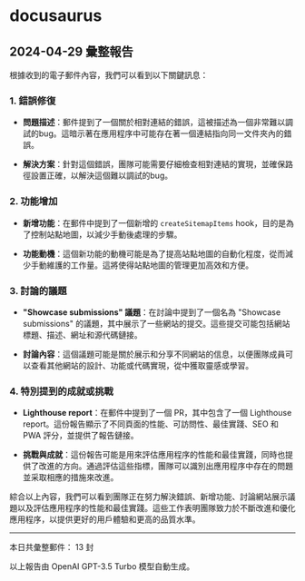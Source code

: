 # docusaurus

## 2024-04-29 彙整報告

根據收到的電子郵件內容，我們可以看到以下關鍵訊息：



### 1. 錯誤修復

- **問題描述**：郵件提到了一個關於相對連結的錯誤，這被描述為一個非常難以調試的bug。這暗示著在應用程序中可能存在著一個連結指向同一文件夾內的錯誤。

- **解決方案**：針對這個錯誤，團隊可能需要仔細檢查相對連結的實現，並確保路徑設置正確，以解決這個難以調試的bug。



### 2. 功能增加

- **新增功能**：在郵件中提到了一個新增的 `createSitemapItems` hook，目的是為了控制站點地圖，以減少手動後處理的步驟。

- **功能動機**：這個新功能的動機可能是為了提高站點地圖的自動化程度，從而減少手動維護的工作量。這將使得站點地圖的管理更加高效和方便。



### 3. 討論的議題

- **"Showcase submissions" 議題**：在討論中提到了一個名為 "Showcase submissions" 的議題，其中展示了一些網站的提交。這些提交可能包括網站標題、描述、網址和源代碼鏈接。

- **討論內容**：這個議題可能是關於展示和分享不同網站的信息，以便團隊成員可以查看其他網站的設計、功能或代碼實現，從中獲取靈感或學習。



### 4. 特別提到的成就或挑戰

- **Lighthouse report**：在郵件中提到了一個 PR，其中包含了一個 Lighthouse report。這份報告顯示了不同頁面的性能、可訪問性、最佳實踐、SEO 和 PWA 評分，並提供了報告鏈接。

- **挑戰與成就**：這份報告可能是用來評估應用程序的性能和最佳實踐，同時也提供了改進的方向。通過評估這些指標，團隊可以識別出應用程序中存在的問題並采取相應的措施來改進。



綜合以上內容，我們可以看到團隊正在努力解決錯誤、新增功能、討論網站展示議題以及評估應用程序的性能和最佳實踐。這些工作表明團隊致力於不斷改進和優化應用程序，以提供更好的用戶體驗和更高的品質水準。



---



本日共彙整郵件： 13 封



以上報告由 OpenAI GPT-3.5 Turbo 模型自動生成。